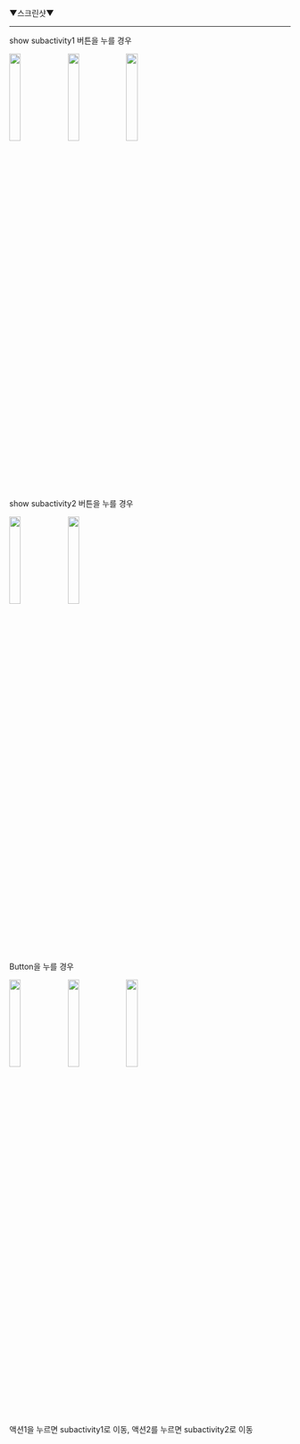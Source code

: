 
▼스크린샷▼
<hr/>
<div float:left>
<p>show subactivity1 버튼을 누를 경우</p>
<img src="https://user-images.githubusercontent.com/37690467/104334616-ed6e7980-5535-11eb-9921-78750c4c4c80.png" width="20%"></img>
<img src="https://user-images.githubusercontent.com/37690467/104335363-a765e580-5536-11eb-82fb-f85669409cac.jpg" width="20%"></img>
<img src="https://user-images.githubusercontent.com/37690467/104334622-ee9fa680-5535-11eb-9b8d-0a082a6a5af1.png" width="20%" ></img>
</div>
<div float:left>
<p>show subactivity2 버튼을 누를 경우</p>
<img src="https://user-images.githubusercontent.com/37690467/104335344-a5038b80-5536-11eb-91ad-6109d0f77a86.jpg" width="20%"></img>
<img src="https://user-images.githubusercontent.com/37690467/104334627-ef383d00-5535-11eb-87aa-ac2e6c60c630.png" width="20%"></img>
</div>

<div float:left>
<p>Button을 누를 경우</p>
<img src="https://user-images.githubusercontent.com/37690467/104335355-a6cd4f00-5536-11eb-94ad-f7ffbdc55acc.jpg" width="20%" ></img>
<img src="https://user-images.githubusercontent.com/37690467/104334632-f0696a00-5535-11eb-9588-bdf7a9911c58.png" width="20%"></img>
<img src="https://user-images.githubusercontent.com/37690467/104334631-efd0d380-5535-11eb-9dbc-19d67ac0b17c.png" width="20%" ></img>
<p>액션1을 누르면 subactivity1로 이동, 액션2를 누르면 subactivity2로 이동</p>
</div>

